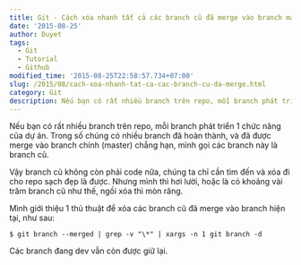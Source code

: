 ```yaml
---
title: Git - Cách xóa nhanh tất cả các branch cũ đã merge vào branch master
date: '2015-08-25'
author: Duyet
tags:
  - Git
  - Tutorial
  - Github
modified_time: '2015-08-25T22:58:57.734+07:00'
slug: /2015/08/cach-xoa-nhanh-tat-ca-cac-branch-cu-da-merge.html
category: Git
description: Nếu bạn có rất nhiều branch trên repo, mỗi branch phát triển 1 chức năng của dự án. Trong số chúng có nhiều branch đã hoàn thành, và đã được merge vào branch chính (master) chẳng hạn, mình gọi các branch này là branch cũ.
---
```


Nếu bạn có rất nhiều branch trên repo, mỗi branch phát triển 1 chức năng của dự án. Trong số chúng có nhiều branch đã hoàn thành, và đã được merge vào branch chính (master) chẳng hạn, mình gọi các branch này là branch cũ.

Vậy branch cũ không còn phải code nữa, chúng ta chỉ cần tìm đến và xóa đi cho repo sạch đẹp là được. Nhưng mình thì hơi lười, hoặc là có khoảng vài trăm branch cũ như thế, ngồi xóa thì mòn răng.

Mình giới thiệu 1 thủ thuật để xóa các branch cũ đã merge vào branch hiện tại, như sau:

```
$ git branch --merged | grep -v "\*" | xargs -n 1 git branch -d
```

Các branch đang dev vẫn còn được giữ lại.
